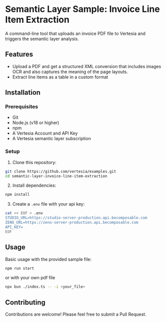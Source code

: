 # Semantic Layer Sample: Invoice Line Item Extraction

A command-line tool that uploads an invoice PDF file to Vertesia and triggers the semantic layer analysis.

## Features

- Upload a PDF and get a structured XML conversion that includes images OCR and also captures the meaning of the page layouts.
- Extract line items as a table in a custom format

## Installation

### Prerequisites

- Git
- Node.js (v18 or higher)
- npm
- A Vertesia Account and API Key
- A Vertesia semantic layer subscription

### Setup

1. Clone this repository:

```bash
git clone https://github.com/vertesia/examples.git
cd semantic-layer-invoice-line-item-extraction
```

2. Install dependencies:

```bash
npm install
```

3. Create a `.env` file with your api key:

```bash
cat << EOF > .env
STUDIO_URL=https://studio-server-production.api.becomposable.com
ZENO_URL=https://zeno-server-production.api.becomposable.com
API_KEY=
EOF
```

## Usage

Basic usage with the provided sample file:

```bash
npm run start
```

or with your own pdf file

```bash
npx bun ./index.ts -- -i <your_file>
```

## Contributing

Contributions are welcome! Please feel free to submit a Pull Request.
